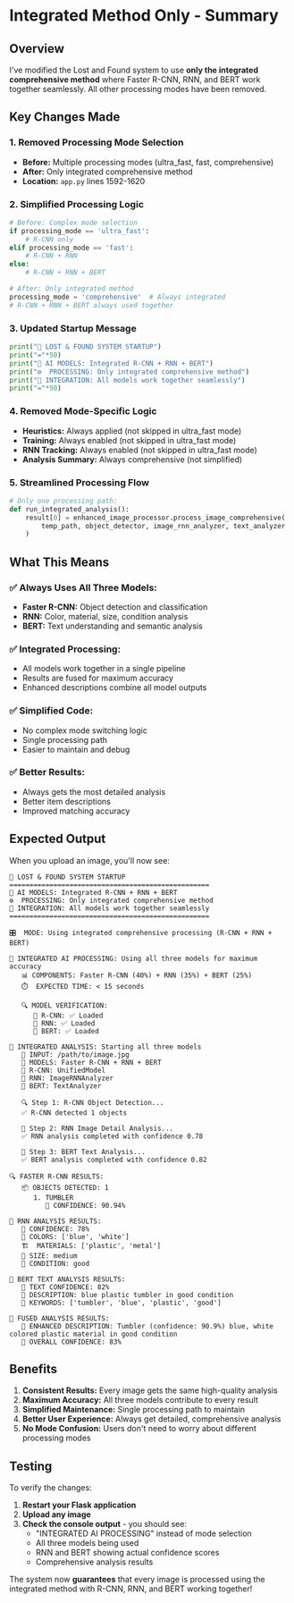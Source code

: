 # Integrated Method Only - Summary

## Overview
I've modified the Lost and Found system to use **only the integrated comprehensive method** where Faster R-CNN, RNN, and BERT work together seamlessly. All other processing modes have been removed.

## Key Changes Made

### 1. **Removed Processing Mode Selection**
- **Before:** Multiple processing modes (ultra_fast, fast, comprehensive)
- **After:** Only integrated comprehensive method
- **Location:** `app.py` lines 1592-1620

### 2. **Simplified Processing Logic**
```python
# Before: Complex mode selection
if processing_mode == 'ultra_fast':
    # R-CNN only
elif processing_mode == 'fast':
    # R-CNN + RNN
else:
    # R-CNN + RNN + BERT

# After: Only integrated method
processing_mode = 'comprehensive'  # Always integrated
# R-CNN + RNN + BERT always used together
```

### 3. **Updated Startup Message**
```python
print("🚀 LOST & FOUND SYSTEM STARTUP")
print("="*50)
print("🤖 AI MODELS: Integrated R-CNN + RNN + BERT")
print("⚙️  PROCESSING: Only integrated comprehensive method")
print("🔗 INTEGRATION: All models work together seamlessly")
print("="*50)
```

### 4. **Removed Mode-Specific Logic**
- **Heuristics:** Always applied (not skipped in ultra_fast mode)
- **Training:** Always enabled (not skipped in ultra_fast mode)
- **RNN Tracking:** Always enabled (not skipped in ultra_fast mode)
- **Analysis Summary:** Always comprehensive (not simplified)

### 5. **Streamlined Processing Flow**
```python
# Only one processing path:
def run_integrated_analysis():
    result[0] = enhanced_image_processor.process_image_comprehensive(
        temp_path, object_detector, image_rnn_analyzer, text_analyzer
    )
```

## What This Means

### **✅ Always Uses All Three Models:**
- **Faster R-CNN:** Object detection and classification
- **RNN:** Color, material, size, condition analysis
- **BERT:** Text understanding and semantic analysis

### **✅ Integrated Processing:**
- All models work together in a single pipeline
- Results are fused for maximum accuracy
- Enhanced descriptions combine all model outputs

### **✅ Simplified Code:**
- No complex mode switching logic
- Single processing path
- Easier to maintain and debug

### **✅ Better Results:**
- Always gets the most detailed analysis
- Better item descriptions
- Improved matching accuracy

## Expected Output

When you upload an image, you'll now see:

```
🚀 LOST & FOUND SYSTEM STARTUP
==================================================
🤖 AI MODELS: Integrated R-CNN + RNN + BERT
⚙️  PROCESSING: Only integrated comprehensive method
🔗 INTEGRATION: All models work together seamlessly
==================================================

🎛️  MODE: Using integrated comprehensive processing (R-CNN + RNN + BERT)

🧠 INTEGRATED AI PROCESSING: Using all three models for maximum accuracy
   📊 COMPONENTS: Faster R-CNN (40%) + RNN (35%) + BERT (25%)
   ⏱️  EXPECTED TIME: < 15 seconds

   🔍 MODEL VERIFICATION:
      📍 R-CNN: ✅ Loaded
      🧠 RNN: ✅ Loaded
      📝 BERT: ✅ Loaded

🧠 INTEGRATED ANALYSIS: Starting all three models
   📍 INPUT: /path/to/image.jpg
   🔧 MODELS: Faster R-CNN + RNN + BERT
   📍 R-CNN: UnifiedModel
   🧠 RNN: ImageRNNAnalyzer
   📝 BERT: TextAnalyzer

   🔍 Step 1: R-CNN Object Detection...
   ✅ R-CNN detected 1 objects
   
   🧠 Step 2: RNN Image Detail Analysis...
   ✅ RNN analysis completed with confidence 0.78
   
   📝 Step 3: BERT Text Analysis...
   ✅ BERT analysis completed with confidence 0.82

🔍 FASTER R-CNN RESULTS:
   📦 OBJECTS DETECTED: 1
      1. TUMBLER
         🎯 CONFIDENCE: 90.94%

🧠 RNN ANALYSIS RESULTS:
   🎯 CONFIDENCE: 78%
   🎨 COLORS: ['blue', 'white']
   🏗️  MATERIALS: ['plastic', 'metal']
   📏 SIZE: medium
   🔧 CONDITION: good

📝 BERT TEXT ANALYSIS RESULTS:
   🎯 TEXT CONFIDENCE: 82%
   📄 DESCRIPTION: blue plastic tumbler in good condition
   🔑 KEYWORDS: ['tumbler', 'blue', 'plastic', 'good']

🔗 FUSED ANALYSIS RESULTS:
   📝 ENHANCED DESCRIPTION: Tumbler (confidence: 90.9%) blue, white colored plastic material in good condition
   🎯 OVERALL CONFIDENCE: 83%
```

## Benefits

1. **Consistent Results:** Every image gets the same high-quality analysis
2. **Maximum Accuracy:** All three models contribute to every result
3. **Simplified Maintenance:** Single processing path to maintain
4. **Better User Experience:** Always get detailed, comprehensive analysis
5. **No Mode Confusion:** Users don't need to worry about different processing modes

## Testing

To verify the changes:

1. **Restart your Flask application**
2. **Upload any image**
3. **Check the console output** - you should see:
   - "INTEGRATED AI PROCESSING" instead of mode selection
   - All three models being used
   - RNN and BERT showing actual confidence scores
   - Comprehensive analysis results

The system now **guarantees** that every image is processed using the integrated method with R-CNN, RNN, and BERT working together!
